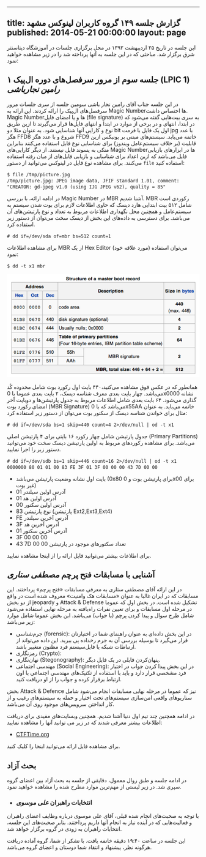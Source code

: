 ----------
title: گزارش جلسه ۱۴۹ گروه کاربران لینوکس مشهد
published: 2014-05-21 00:00:00
layout: page
----------


این جلسه در تاریخ ۲۵ اردیبهشت ۱۳۹۲ در محل برگزاری جلسات  در آموزشگاه دیتاسنتر شرق برگزار شد. مباحثی که در این جلسه به آنها پرداخته شد را در زیر مشاهده خواهید نمود:

<!--more-->

## جلسه سوم از مرور سرفصل‌های دوره ال‌پیک ۱ (LPIC 1) *رامین نجارباشی*

در این جلسه جناب آقای رامین نجار باشی سومین جلسه از سری جلسات مرور سرفصل‌های ال‌پیک را ارائه کردند. این ارائه به Magic Number‌ها اختصاص داشت. Magic Number‌ها و یا امضای فایل (file signature) به سری بیت‌هایی گفته می‌شود که در ابتدا، انتهای و در برخی از موارد در ابتدا و انتهای فایل‌ها قرار می‌گیرند تا ازین طریق نوع و کارایی آنها شناسایی شود. به عنوان مثلا دو bit اول یک فایل با فرمت jpg با عدد هگز ‪FFD8‬ شروع و با عدد هگز ‪FFD9‬ خاتمه می‌یابد. سیستم‌های مبتنی بر یونیکس ازین قابلیت (بر خلاف سیستم‌عامل ویندوز) برای شناسایی نوع فایل استفاده می‌کنند بنابراین متکی به پسوند فایل نیستند. از دیگر کارایی‌های Magic Numberها در ابزارهای بازیابی فایل می‌باشد که ازین اعداد برای شناسایی و بازیابی فایل‌های از میان رفته استفاده می‌کنند. برای مشاهده نوع فایل در لینوکس می‌توانید از دستور `file` استفاده کنید:

	$ file /tmp/picture.jpg 
	/tmp/picture.jpg: JPEG image data, JFIF standard 1.01, comment: "CREATOR: gd-jpeg v1.0 (using IJG JPEG v62), quality = 85"


در ادامه ارائه، با بررسی Magic Number در MBR آشنا شدیم. MBR رکوردی است شامل ۵۱۲ بیت ابتدایی هارد دیسک که حاوی اطلاعات لازم برای بوت شدن سیستم به سیستم‌عامل و همچنین محل نگهداری اطلاعات مربوط به تعداد و نوع پارتیشن‌های آن می‌باشد. برای دسترسی به داده‌های این بخش از دیسک سخت می‌توان از دستور زیر استفاده کرد.

	# dd if=/dev/sda of=mbr bs=512 count=1

برای مشاهده اطلاعات MBR از یک Hex Editor (مورد علاقه خود) می‌توان استفاده نمود:

	$ dd -t x1 mbr

![MBR Structure](/reports/session-149/session-149-mbr-structure.png)

همانطور که در عکس فوق مشاهده می‌کنید،۴۴۰ بایت اول رکورد بوت شامل محدوده کُد می‌باشد. چهار بایت بعدی معرف شناسه دیسک، ۲ بایت بعدی عموما با 0x0000 نشانه گذاری می‌شود. ۶۴ بایت بعدی شامل اطلاعات مربوط به جدول پارتیشن‌ها و دوبایت آخر امضای رکورد بوت (MBR Signature) می‌باشد که با 0x55AA خاتمه می‌باید. به عنوان مثال برای خواندن شناسه دیسک از سکتور بوت می‌توان از دستور زیر استفاده کرد:

	# dd if=/dev/sda bs=1 skip=440 count=4 2>/dev/null | od -t x1

جدول پارتیشن  شامل چهار رکورد ۱۶ بایتی برای ۴ پارتیشن اصلی (Primary Partitions) می‌باشد. برای مشاهده رکورد‌های مربوط به اولین پارتیشن دیسک سخت خود می‌توانید دستور زیر را اجرا نمایید.

	# dd if=/dev/sdb bs=1 skip=446 count=16 2>/dev/null | od -t x1
	0000000 80 01 01 00 83 FE 3F 01 3F 00 00 00 43 7D 00 00

* بایت اول نشانه وضعیت پارتیشن می‌باشد (0x80 برای پارتیشن بوت و 0x00 برای غیر بوت)
* 01 آدرس اولین سیلندر
* 01 آدرس اولین هد
* 00 آدرس اولین سکتور
* 83 نوع پارتیشن (پارتیشن Ext2,Ext3,Ext4)
* FE آدرس آخرین سیلندر
* 3F آدرس آخرین هد
* 01 آدرس آخرین سکتور
* 3F 00 00 00 
* 43 7D 00 00 تعداد سکتورهای موجود در پارتیشن



برای اطلاعات بیشتر می‌توانید فایل ارائه را از اینجا مشاهده نمایید.

##  آشنایی با مسابقات فتح پرچم *مصطفی ستاری*

در این ارائه آقای مصطفی ستاری به معرفی مسابقات «فتح پرچم» پرداختند. این مسابقات که در ایران غالبا به عنوان «مسابقات هک وامنیت» معروف شده است در واقع از دو بخش jeopardy و Attack & Defense تشکیل شده است. در بخش اول که عموما در مرحله اول مسابقات و برای تعیین نفرات راه‌یافته به مرحله نهایی استفاده می‌شود شامل طرح سوال و پیدا کردن پرچم (یا جواب) می‌باشد. این بخش عموما شامل موارد زیر می‌باشد:

 * جرم‌شناسی (forensic): در این بخش داده‌ای به عنوان راهنمای شما در اختیارتان قرار می‌گیرد تا بوسیله بررسی آن به جرم رخداده پی ببرید. این داده می‌تواند از ارتباطات شبکه یا فایل‌سیستم فرد مظنون متغییر باشد.
* رمزنگاری (Crypto):
* نهان‌نگاری (Stegonography): پنهان‌کردن فایلی در یک فایل دیگر.
* مهندسی اجتماعی (Social Engineering): در این بخش پیدا کردن جواب در اختیار فرد مشخصی قرار دارد و باید با استفاده از تکنیک‌های مهندسی اجتماعی با اون ارتباط برقرار کرده و جواب را از او دریافت کنید.

بخش Attack & Defence نیز که عموما در مرحله نهایی مسابقات انجام می‌شود شامل سناریو‌های واقعی امن‌سازی سیستم‌های تحت اختیار و حمله به سیستم‌های رغیب و از کار انداختن سرویس‌های موجود روی آن می‌باشد.

در ادامه همچنین چند تیم اول دنیا آشنا شدیم. همچنین وبسایت‌های مفیدی برای دریافت اطلاعات بیشتر معرفی شدند که در زیر می توانید آنها را مشاهده نمایید:

* [CTFTime.org](http://ctftime.org)

برای مشاهده فایل ارائه می‌توانید اینجا را کلیک کنید.

## بحث آزاد
در ادامه جلسه و طبق روال معمول، دقایقی از جلسه به بحث آزاد بین اعضای گروه سپری شد. در زیر لیستی از مهم‌ترین موارد مطرح شده را مشاهده خواهید نمود.

* ### انتخابات راهبران *علی موسوی*

با توجه به صحبت‌های انجام شده قبلی، آقای علی موسوی درباره وظایف اعضای راهبران و فعالیت‌هایی که در آینده نیاز به انجام آنها داریم پرداختند. بنابر صحبت‌های این جلسه، انتخابات راهبران به زودی در گروه برگزار خواهد شد.

این جلسه در ساعت ۱۹:۴۰ دقیقه خاتمه یافت. با تشکر از شما، گروه آماده دریافت هرگونه نظر، پیشنهاد و انتقاد شما دوستان و اعضای گروه می‌باشد.
